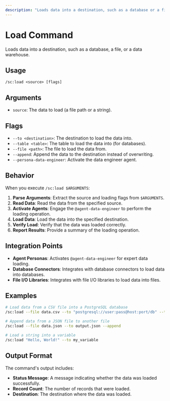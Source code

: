 ```yaml
---
description: "Loads data into a destination, such as a database or a file."
---
```


# Load Command

Loads data into a destination, such as a database, a file, or a data warehouse.

## Usage

```
/sc:load <source> [flags]
```

## Arguments

- `source`: The data to load (a file path or a string).

## Flags

- `--to <destination>`: The destination to load the data into.
- `--table <table>`: The table to load the data into (for databases).
- `--file <path>`: The file to load the data from.
- `--append`: Append the data to the destination instead of overwriting.
- `--persona-data-engineer`: Activate the data engineer agent.

## Behavior

When you execute `/sc:load $ARGUMENTS`:

1.  **Parse Arguments**: Extract the source and loading flags from `$ARGUMENTS`.
2.  **Read Data**: Read the data from the specified source.
3.  **Activate Agents**: Engage the `@agent-data-engineer` to perform the loading operation.
4.  **Load Data**: Load the data into the specified destination.
5.  **Verify Load**: Verify that the data was loaded correctly.
6.  **Report Results**: Provide a summary of the loading operation.

## Integration Points

-   **Agent Personas**: Activates `@agent-data-engineer` for expert data loading.
-   **Database Connectors**: Integrates with database connectors to load data into databases.
-   **File I/O Libraries**: Integrates with file I/O libraries to load data into files.

## Examples

```bash
# Load data from a CSV file into a PostgreSQL database
/sc:load --file data.csv --to "postgresql://user:pass@host:port/db" --table users

# Append data from a JSON file to another file
/sc:load --file data.json --to output.json --append

# Load a string into a variable
/sc:load "Hello, World!" --to my_variable
```

## Output Format

The command's output includes:
-   **Status Message**: A message indicating whether the data was loaded successfully.
-   **Record Count**: The number of records that were loaded.
-   **Destination**: The destination where the data was loaded.
